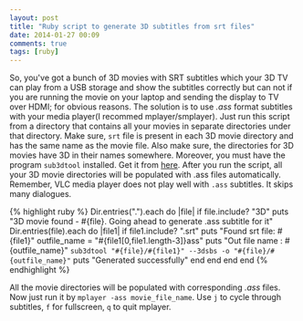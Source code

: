 ```yaml
---
layout: post
title: "Ruby script to generate 3D subtitles from srt files"
date: 2014-01-27 00:09
comments: true
tags: [ruby]
---
```

So, you've got a bunch of 3D movies with SRT subtitles which your 3D TV can play from a USB storage and show the subtitles correctly but can not if you are running the movie on your laptop and sending the display to TV over HDMI; for obvious reasons.
The solution is to use *.ass* format subtitles with your media player(I recommed mplayer/smplayer). Just run this script from a directory that contains all your movies in separate directories under that directory. Make sure, `srt` file is present in each 3D movie directory and has the same name as the movie file. Also make sure, the directories for 3D movies have 3D in their names somewhere. Moreover, you must have the program `sub3dtool` installed. Get it from [here](https://code.google.com/p/sub3dtool/). After you run the script, all your 3D movie directories will be populated with .ass files automatically. Remember, VLC media player does not play well with `.ass` subtitles. It skips many dialogues.

{% highlight ruby %}
Dir.entries(".").each do |file|
  if file.include? "3D"
    puts "3D movie found - #{file}. Going ahead to generate .ass subtitle for it"
    Dir.entries(file).each do |file1|
      if file1.include? ".srt"
        puts "Found srt file: #{file1}"
        outfile_name = "#{file1[0,file1.length-3]}ass"
        puts "Out file name : #{outfile_name}"
        `sub3dtool "#{file}/#{file1}" --3dsbs -o "#{file}/#{outfile_name}"`
        puts "Generated successfully"
      end
    end
  end
end
{% endhighlight %}

All the movie directories will be populated with corresponding *.ass* files. Now just run it by `mplayer -ass movie_file_name`. Use `j` to cycle through subtitles, `f` for fullscreen, `q` to quit mplayer.

